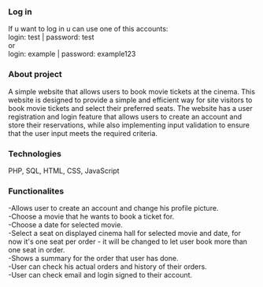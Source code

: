 ### Log in

If u want to log in u can use one of this accounts:  
login: test | password: test  
or  
login: example | password: example123

### About project

A simple website that allows users to book movie tickets at the cinema.
This website is designed to provide a simple and efficient way for site visitors to book movie tickets and select their preferred seats.
The website has a user registration and login feature that allows users to create an account and store their reservations,
while also implementing input validation to ensure that the user input meets the required criteria.

### Technologies

PHP, SQL, HTML, CSS, JavaScript

### Functionalites

-Allows user to create an account and change his profile picture.  
-Choose a movie that he wants to book a ticket for.  
-Choose a date for selected movie.  
-Select a seat on displayed cinema hall for selected movie and date, for now it's one seat per order - it will be changed to let user book more than one seat in order.  
-Shows a summary for the order that user has done.  
-User can check his actual orders and history of their orders.  
-User can check email and login signed to their account.
